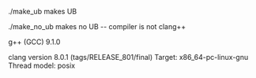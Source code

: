 ./make_ub makes UB

./make_no_ub makes no UB -- compiler is not clang++

g++ (GCC) 9.1.0

clang version 8.0.1 (tags/RELEASE_801/final)
Target: x86_64-pc-linux-gnu
Thread model: posix
